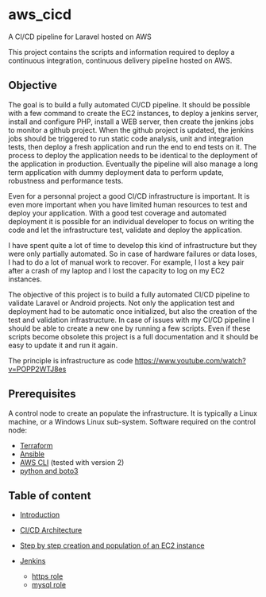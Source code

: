 # aws_cicd
A CI/CD pipeline for Laravel hosted on AWS

This project contains the scripts and information required to deploy a continuous integration, continuous delivery pipeline hosted on AWS. 

## Objective

The goal is to build a fully automated CI/CD pipeline. It should be possible with a few command to create the EC2 instances, to deploy a jenkins server, install and configure PHP, install a WEB server, then create the jenkins jobs to monitor a github project. When the github project is updated, the jenkins jobs should be triggered to run static code analysis, unit and integration tests, then deploy a fresh application and run the end to end tests on it. The process to deploy the application needs to be identical to the deployment of the application in production. Eventually the pipeline will also manage a long term application with dummy deployment data to perform update, robustness and performance tests.

Even for a personnal project a good CI/CD infrastructure is important. It is even more important when you have limited human resources to test and deploy your application. With a good test coverage and automated deployment it is possible for an individual developer to focus on writing the code and let the infrastructure test, validate and deploy the application.

I have spent quite a lot of time to develop this kind of infrastructure but they were only partially automated. So in case of hardware failures or data loses, I had to do a lot of manual work to recover. For example, I lost a key pair after a crash of my laptop and I lost the capacity to log on my EC2 instances.

The objective of this project is to build a fully automated CI/CD pipeline to validate Laravel or Android projects. Not only the application test and deployment had to be automatic once initialized, but also the creation of the test and validation infrastructure. In case of issues with my CI/CD pipeline I should be able to create a new one by running a few scripts. Even if these scripts become obsolete this project is a full documentation and it should be easy to update it and run it again.

The principle is infrastructure as code https://www.youtube.com/watch?v=POPP2WTJ8es

## Prerequisites

A control node to create an populate the infrastructure. It is typically a Linux machine, or a Windows Linux sub-system. Software required on the control node:

- [Terraform](doc/terraform.md)
- [Ansible](doc/ansible.md)
- [AWS CLI](doc/aws_cli.md) (tested with version 2)
- [python and boto3](doc/python_boto3.md)

## Table of content

- [Introduction](doc/introduction.md) 
- [CI/CD Architecture](doc/architecture.md)
  
- [Step by step creation and population of an EC2 instance](doc/step_by_step.md)

- [Jenkins](doc/jenkins.md)
  - [https role](doc/https_role.md)
  - [mysql role](doc/mysql_role.md)




